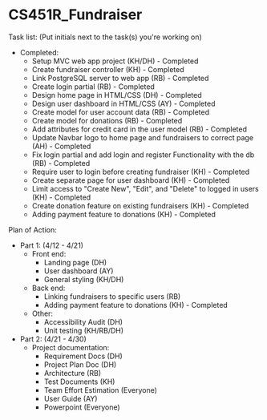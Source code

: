 # CS451R_Fundraiser

Task list: (Put initials next to the task(s) you're working on)
- Completed:
   - Setup MVC web app project (KH/DH) - Completed
   - Create fundraiser controller (KH) - Completed
   - Link PostgreSQL server to web app (RB) - Completed
   - Create login partial (RB) - Completed
   - Design home page in HTML/CSS (DH) - Completed
   - Design user dashboard in HTML/CSS (AY) - Completed
   - Create model for user account data (RB) - Completed
   - Create model for donations (RB) - Completed
   - Add attributes for credit card in the user model (RB) - Completed
   - Update Navbar logo to home page and fundraisers to correct page (AH) - Completed
   - Fix login partial and add login and register Functionality with the db (RB) - Completed
   - Require user to login before creating fundraiser (KH) - Completed
   - Create separate page for user dashboard (KH) - Completed
   - Limit access to "Create New", "Edit", and "Delete" to logged in users (KH) - Completed
   - Create donation feature on existing fundraisers (KH) - Completed
   - Adding payment feature to donations (KH) - Completed


Plan of Action:
- Part 1: (4/12 - 4/21)
   - Front end:
      - Landing page (DH)
      - User dashboard (AY)
      - General styling (KH/DH)
   - Back end:
      - Linking fundraisers to specific users (RB)
      - Adding payment feature to donations (KH) - Completed
   - Other:
      - Accessibility Audit (DH)
      - Unit testing (KH/RB/DH)
- Part 2: (4/21 - 4/30)
   - Project documentation:
      - Requirement Docs (DH)
      - Project Plan Doc (DH)
      - Architecture (RB)
      - Test Documents (KH)
      - Team Effort Estimation (Everyone)
      - User Guide (AY)
      - Powerpoint (Everyone)
